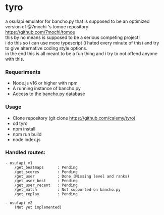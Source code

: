 # tyro

a osu!api emulator for bancho.py that is supposed to be an optimized version of @7mochi 's tomoe repository
<br>
https://github.com/7mochi/tomoe
<br>
this by no means is supposed to be a serious competing project!
<br>
i do this so i can use more typescript (i hated every minute of this) and try to give alternative coding style options.
<br>
in the end this is all meant to be a fun thing and i try to not offend anyone with this.

### Requeriments
- Node.js v16 or higher with npm
- A running instance of bancho.py
- Access to the bancho.py database

### Usage
- Clone repository (git clone https://github.com/calemy/tyro)
- cd tyro
- npm install
- npm run build
- node index.js

### Handled routes:
```
- osu!api v1
    /get_beatmaps      : Pending
    /get_scores        : Pending
    /get_user          : Done (Missing level and ranks)
    /get_user_best     : Pending
    /get_user_recent   : Pending
    /get_match         : Not supported on bancho.py
    /get_replay        : Pending

- osu!api v2
    (Not yet implemented)
```